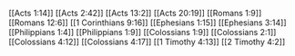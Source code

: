 [[Acts 1:14]]
[[Acts 2:42]]
[[Acts 13:2]]
[[Acts 20:19]]
[[Romans 1:9]]
[[Romans 12:6]]
[[1 Corinthians 9:16]]
[[Ephesians 1:15]]
[[Ephesians 3:14]]
[[Philippians 1:4]]
[[Philippians 1:9]]
[[Colossians 1:9]]
[[Colossians 2:1]]
[[Colossians 4:12]]
[[Colossians 4:17]]
[[1 Timothy 4:13]]
[[2 Timothy 4:2]]
